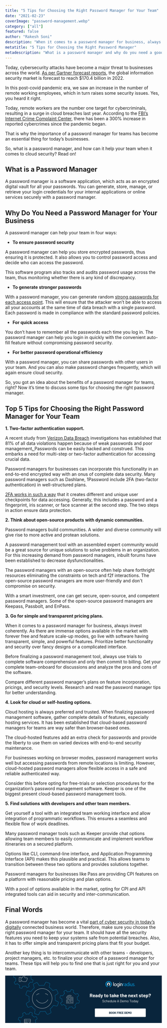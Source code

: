 ```yaml
---
title: "5 Tips for Choosing the Right Password Manager for Your Team"
date: "2021-02-23"
coverImage: "password-management.webp"
category: ["all"]
featured: false
author: "Rakesh Soni"
description: "When it comes to a password manager for business, always invest coherently.  As there are immense options available in the market with forever free and feature scale-up modes, prioritize better functionality and security over fancy designs or a complicated interface."
metatitle: "5 Tips for Choosing the Right Password Manager"
metadescription: "What is a password manager and why do you need a good password manager for your business. Learn how to choose the right password manager for your team."
---
```


Today, cybersecurity attacks have become a major threat to businesses across the world. [As per Gartner forecast reports](https://www.gartner.com/en/documents/3889055), the global information security market is forecast to reach $170.4 billion in 2022.

In this post-covid pandemic era, we saw an increase in the number of remote working employees, which in turn raises some security issues. Yes, you heard it right. 

Today, remote workers are the number one target for cybercriminals, resulting in a surge in cloud breaches last year. According to the [FBI’s Internet Crime Complaint Center](https://www.imcgrupo.com/covid-19-news-fbi-reports-300-increase-in-reported-cybercrimes/), there has been a 300% increase in reported cybercrimes since the pandemic began. 

That is why the importance of a password manager for teams has become an essential thing for today’s businesses.

So, what is a password manager, and how can it help your team when it comes to cloud security? Read on!


## What is a Password Manager

A password manager is a software application, which acts as an encrypted digital vault for all your passwords. You can generate, store, manage, or retrieve your login credentials for your internal applications or online services securely with a password manager.


## Why Do You Need a Password Manager for Your Business

A password manager can help your team in four ways: 



*   **To ensure password security**

A password manager can help you store encrypted passwords, thus ensuring it is protected. It also allows you to control password access and decide who can access the password.

This software program also tracks and audits password usage across the team, thus monitoring whether there is any kind of discrepancy. 



*   **To generate stronger passwords**

With a password manager, you can generate random [strong passwords for each access point](https://www.loginradius.com/blog/identity/2021/01/how-to-choose-a-secure-password/). This will ensure that the attacker won’t be able to access all your accounts at the same time of data breach with a single password. Each password is made in compliance with the standard password policies.



*   **For quick access**

You don’t have to remember all the passwords each time you log in. The password manager can help you login in quickly with the convenient auto-fill feature without compromising password security.



*   **For better password operational efficiency**

With a password manager, you can share passwords with other users in your team. And you can also make password changes frequently, which will again ensure cloud security.

So, you got an idea about the benefits of a password manager for teams, right? Now it’s time to discuss some tips for choosing the right password manager. 


## Top 5 Tips for Choosing the Right Password Manager for Your Team

**1. Two-factor authentication support.**

A recent study from [Verizon Data Breach](https://enterprise.verizon.com/resources/reports/dbir/) investigations has established that 81% of all data violations happen because of weak passwords and poor management[. ](https://enterprise.verizon.com/resources/reports/dbir/)Passwords can be easily hacked and construed. This embarks a need for multi-step or two-factor authentication for accessing crucial data. 

Password managers for businesses can incorporate this functionality in an end-to-end encrypted way with an onus of complete data security. Many password managers such as Dashlane, 1Password include 2FA (two-factor authentication) in well-structured plans. 

[2FA works in such a way](https://www.loginradius.com/blog/identity/2021/01/how-to-setup-2fa-in-online-accounts/) that it creates different and unique user checkpoints for data accessing. Generally, this includes a password and a fingerprint, iris scanner, or face scanner at the second step. The two steps in action ensure data protection. 

**2. Think about open-source products with dynamic communities.**

Password managers build communities. A wider and diverse community will give rise to more active and protean solutions. 

A password management tool with an assembled expert community would be a great source for unique solutions to solve problems in an organization. For this increasing demand from password managers, inbuilt forums have been established to decrease dysfunctionalities. 

The password managers with an open-source often help share forthright resources eliminating the constraints on tech and f2f interactions. The open-source password managers are more user-friendly and don't compromise on security. 

With a smart investment, one can get secure, open-source, and competent password managers. Some of the open-source password managers are Keepass, Passbolt, and EnPass.

**3. Go for simple and transparent pricing plans.**

When it comes to a password manager for business, always invest coherently.  As there are immense options available in the market with forever free and feature scale-up modes, go live with software having transparent, simple, and powerful features. Prioritize better functionality and security over fancy designs or a complicated interface. 

Before finalizing a password management tool, always use trials to complete software comprehension and only then commit to billing. Get your complete team-onboard for discussions and analyze the pros and cons of the software. 

Compare different password manager’s plans on feature incorporation, pricings, and security levels.  Research and read the password manager tips for better understanding.

**4. Look for cloud or self-hosting options.**

Cloud hosting is always preferred and trusted. When finalizing password management software, gather complete details of features, especially hosting services. It has been established that cloud-based password managers for teams are way safer than browser-based ones. 

The cloud-hosted features add an extra check for passwords and provide the liberty to use them on varied devices with end-to-end security maintenance. 

For businesses working on browser modes, password management works well but accessing passwords from remote locations is limiting. However, cloud-hosted password managers allow flexible access in a safe and reliable authenticated way. 

Consider this before opting for free-trials or selection procedures for the organization’s password management software. Keeper is one of the biggest present cloud-based password management tools. 

**5. Find solutions with developers and other team members.**

Get yourself a tool with an integrated team working interface and allow integration of programmatic workflows. This ensures a seamless and flexible flow of work deadlines. 

Many password manager tools such as Keeper provide chat options allowing team members to easily communicate and implement workflow itineraries on a secured platform. 

Options like CLI, command-line interface, and Application Programming Interface (API) makes this plausible and practical. This allows teams to transition between these two options and provides solutions together.  

Password managers for businesses like Pass are providing CPI features on a platform with reasonable pricing and plan options. 

With a pool of options available in the market, opting for CPI and API integrated tools can aid in security and inter-communication. 


## Final Words

A password manager has become a vital [part of cyber security in today’s digitally](https://www.loginradius.com/blog/identity/2019/10/cybersecurity-best-practices-for-enterprises/) connected business world. Therefore, make sure you choose the right password manager for your team. It should have all the security features you need to keep your systems safe from potential breaches. Also, it has to offer simple and transparent pricing plans that fit your budget.

Another key thing is to intercommunicate with other teams - developers, project managers, etc. to finalize your choice of a password manager for teams. These tips will help you to find one that is just right for you and your team.

[![book-a-demo-loginradius](../../assets/book-a-demo-loginradius.webp)](https://www.loginradius.com/contact-us?utm_source=blog&utm_medium=web&utm_campaign=password-manager-tips)
